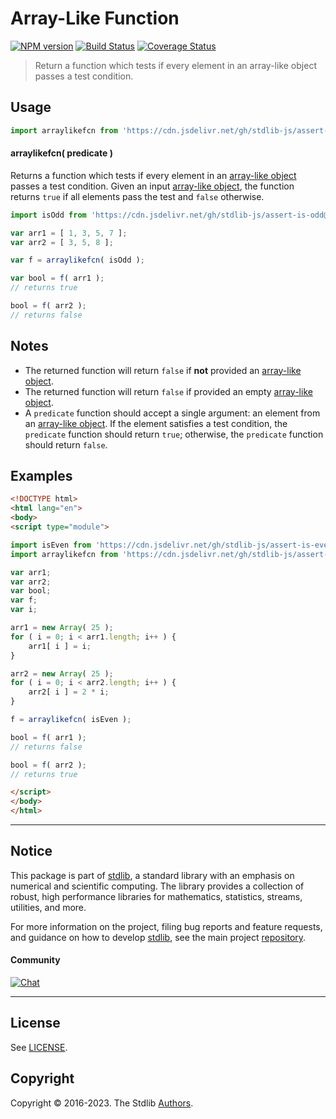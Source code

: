 <!--

@license Apache-2.0

Copyright (c) 2018 The Stdlib Authors.

Licensed under the Apache License, Version 2.0 (the "License");
you may not use this file except in compliance with the License.
You may obtain a copy of the License at

   http://www.apache.org/licenses/LICENSE-2.0

Unless required by applicable law or agreed to in writing, software
distributed under the License is distributed on an "AS IS" BASIS,
WITHOUT WARRANTIES OR CONDITIONS OF ANY KIND, either express or implied.
See the License for the specific language governing permissions and
limitations under the License.

-->

# Array-Like Function

[![NPM version][npm-image]][npm-url] [![Build Status][test-image]][test-url] [![Coverage Status][coverage-image]][coverage-url] <!-- [![dependencies][dependencies-image]][dependencies-url] -->

> Return a function which tests if every element in an array-like object passes a test condition.



<section class="usage">

## Usage

```javascript
import arraylikefcn from 'https://cdn.jsdelivr.net/gh/stdlib-js/assert-tools-array-like-function@esm/index.mjs';
```

<a name="arraylikefcn"></a>

#### arraylikefcn( predicate )

Returns a function which tests if every element in an [array-like object][array-like] passes a test condition. Given an input [array-like object][array-like], the function returns `true` if all elements pass the test and `false` otherwise.

```javascript
import isOdd from 'https://cdn.jsdelivr.net/gh/stdlib-js/assert-is-odd@esm/index.mjs';

var arr1 = [ 1, 3, 5, 7 ];
var arr2 = [ 3, 5, 8 ];

var f = arraylikefcn( isOdd );

var bool = f( arr1 );
// returns true

bool = f( arr2 );
// returns false
```

</section>

<!-- /.usage -->

<section class="notes">

## Notes

-   The returned function will return `false` if **not** provided an [array-like object][array-like].
-   The returned function will return `false` if provided an empty [array-like object][array-like].
-   A `predicate` function should accept a single argument: an element from an [array-like object][array-like]. If the element satisfies a test condition, the `predicate` function should return `true`; otherwise, the `predicate` function should return `false`.

</section>

<!-- /.notes -->

<section class="examples">

## Examples

<!-- eslint no-undef: "error" -->

```html
<!DOCTYPE html>
<html lang="en">
<body>
<script type="module">

import isEven from 'https://cdn.jsdelivr.net/gh/stdlib-js/assert-is-even@esm/index.mjs';
import arraylikefcn from 'https://cdn.jsdelivr.net/gh/stdlib-js/assert-tools-array-like-function@esm/index.mjs';

var arr1;
var arr2;
var bool;
var f;
var i;

arr1 = new Array( 25 );
for ( i = 0; i < arr1.length; i++ ) {
    arr1[ i ] = i;
}

arr2 = new Array( 25 );
for ( i = 0; i < arr2.length; i++ ) {
    arr2[ i ] = 2 * i;
}

f = arraylikefcn( isEven );

bool = f( arr1 );
// returns false

bool = f( arr2 );
// returns true

</script>
</body>
</html>
```

</section>

<!-- /.examples -->

<!-- Section for related `stdlib` packages. Do not manually edit this section, as it is automatically populated. -->

<section class="related">

</section>

<!-- /.related -->

<!-- Section for all links. Make sure to keep an empty line after the `section` element and another before the `/section` close. -->


<section class="main-repo" >

* * *

## Notice

This package is part of [stdlib][stdlib], a standard library with an emphasis on numerical and scientific computing. The library provides a collection of robust, high performance libraries for mathematics, statistics, streams, utilities, and more.

For more information on the project, filing bug reports and feature requests, and guidance on how to develop [stdlib][stdlib], see the main project [repository][stdlib].

#### Community

[![Chat][chat-image]][chat-url]

---

## License

See [LICENSE][stdlib-license].


## Copyright

Copyright &copy; 2016-2023. The Stdlib [Authors][stdlib-authors].

</section>

<!-- /.stdlib -->

<!-- Section for all links. Make sure to keep an empty line after the `section` element and another before the `/section` close. -->

<section class="links">

[npm-image]: http://img.shields.io/npm/v/@stdlib/assert-tools-array-like-function.svg
[npm-url]: https://npmjs.org/package/@stdlib/assert-tools-array-like-function

[test-image]: https://github.com/stdlib-js/assert-tools-array-like-function/actions/workflows/test.yml/badge.svg?branch=main
[test-url]: https://github.com/stdlib-js/assert-tools-array-like-function/actions/workflows/test.yml?query=branch:main

[coverage-image]: https://img.shields.io/codecov/c/github/stdlib-js/assert-tools-array-like-function/main.svg
[coverage-url]: https://codecov.io/github/stdlib-js/assert-tools-array-like-function?branch=main

<!--

[dependencies-image]: https://img.shields.io/david/stdlib-js/assert-tools-array-like-function.svg
[dependencies-url]: https://david-dm.org/stdlib-js/assert-tools-array-like-function/main

-->

[chat-image]: https://img.shields.io/gitter/room/stdlib-js/stdlib.svg
[chat-url]: https://gitter.im/stdlib-js/stdlib/

[stdlib]: https://github.com/stdlib-js/stdlib

[stdlib-authors]: https://github.com/stdlib-js/stdlib/graphs/contributors

[umd]: https://github.com/umdjs/umd
[es-module]: https://developer.mozilla.org/en-US/docs/Web/JavaScript/Guide/Modules

[deno-url]: https://github.com/stdlib-js/assert-tools-array-like-function/tree/deno
[umd-url]: https://github.com/stdlib-js/assert-tools-array-like-function/tree/umd
[esm-url]: https://github.com/stdlib-js/assert-tools-array-like-function/tree/esm
[branches-url]: https://github.com/stdlib-js/assert-tools-array-like-function/blob/main/branches.md

[stdlib-license]: https://raw.githubusercontent.com/stdlib-js/assert-tools-array-like-function/main/LICENSE

[array-like]: http://www.2ality.com/2013/05/quirk-array-like-objects.html

</section>

<!-- /.links -->
